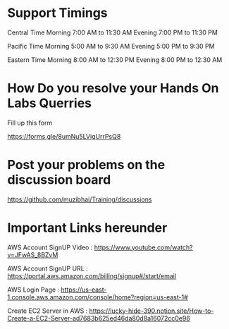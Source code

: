 
# Support Timings

Central Time 
Morning 7:00 AM to 11:30 AM
Evening 7:00 PM to 11:30 PM

Pacific Time
Morning 5:00 AM to 9:30 AM
Evening 5:00 PM to 9:30 PM

Eastern Time 
Morning 8:00 AM to 12:30 PM
Evening 8:00 PM to 12:30 AM

# How Do you resolve your Hands On Labs Querries 

Fill up this form

https://forms.gle/8umNu5LVigUrrPsQ8

# Post your problems on the discussion board 

https://github.com/muzibhai/Training/discussions



# Important Links hereunder

AWS Account SignUP Video : https://www.youtube.com/watch?v=JFwAS_8BZvM

AWS Account SignUP URL : https://portal.aws.amazon.com/billing/signup#/start/email

AWS Login Page : https://us-east-1.console.aws.amazon.com/console/home?region=us-east-1#

Create EC2 Server in AWS : https://lucky-hide-390.notion.site/How-to-Create-a-EC2-Server-ad7683b625ed46da80d8a16072cc0e96


